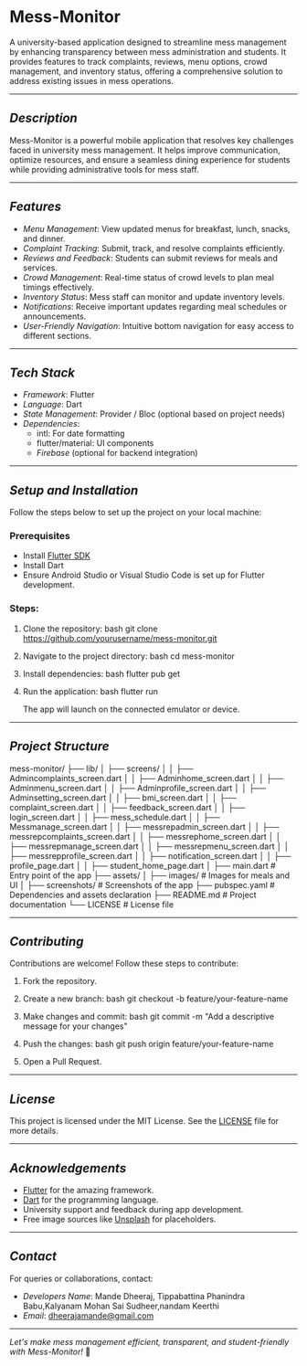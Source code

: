 # Mess-Monitor

A university-based application designed to streamline mess management by enhancing transparency between mess administration and students. It provides features to track complaints, reviews, menu options, crowd management, and inventory status, offering a comprehensive solution to address existing issues in mess operations.

---

## *Description*

Mess-Monitor is a powerful mobile application that resolves key challenges faced in university mess management. It helps improve communication, optimize resources, and ensure a seamless dining experience for students while providing administrative tools for mess staff.

---

## *Features*

- *Menu Management*: View updated menus for breakfast, lunch, snacks, and dinner.
- *Complaint Tracking*: Submit, track, and resolve complaints efficiently.
- *Reviews and Feedback*: Students can submit reviews for meals and services.
- *Crowd Management*: Real-time status of crowd levels to plan meal timings effectively.
- *Inventory Status*: Mess staff can monitor and update inventory levels.
- *Notifications*: Receive important updates regarding meal schedules or announcements.
- *User-Friendly Navigation*: Intuitive bottom navigation for easy access to different sections.

---

## *Tech Stack*

- *Framework*: Flutter
- *Language*: Dart
- *State Management*: Provider / Bloc (optional based on project needs)
- *Dependencies*:
  - intl: For date formatting
  - flutter/material: UI components
  - *Firebase* (optional for backend integration)

---

## *Setup and Installation*

Follow the steps below to set up the project on your local machine:

### Prerequisites

- Install [Flutter SDK](https://flutter.dev/docs/get-started/install)
- Install Dart
- Ensure Android Studio or Visual Studio Code is set up for Flutter development.

### Steps:

1. Clone the repository:
   bash
   git clone https://github.com/yourusername/mess-monitor.git
   
2. Navigate to the project directory:
   bash
   cd mess-monitor
   
3. Install dependencies:
   bash
   flutter pub get
   
4. Run the application:
   bash
   flutter run
   
   The app will launch on the connected emulator or device.

---

## *Project Structure*


mess-monitor/
├── lib/
│   ├── screens/
│   │   ├── Admincomplaints_screen.dart
│   │   ├── Adminhome_screen.dart
│   │   ├── Adminmenu_screen.dart
│   │   ├── Adminprofile_screen.dart
│   │   ├── Adminsetting_screen.dart
│   │   ├── bmi_screen.dart
│   │   ├── complaint_screen.dart
│   │   ├── feedback_screen.dart
│   │   ├── login_screen.dart
│   │   ├── mess_schedule.dart
│   │   ├── Messmanage_screen.dart
│   │   ├── messrepadmin_screen.dart
│   │   ├── messrepcomplaints_screen.dart
│   │   ├── messrephome_screen.dart
│   │   ├── messrepmanage_screen.dart
│   │   ├── messrepmenu_screen.dart
│   │   ├── messrepprofile_screen.dart
│   │   ├── notification_screen.dart
│   │   ├── profile_page.dart
│   │   ├── student_home_page.dart
│   ├── main.dart              # Entry point of the app
├── assets/
│   ├── images/                # Images for meals and UI
│   ├── screenshots/           # Screenshots of the app
├── pubspec.yaml               # Dependencies and assets declaration
├── README.md                  # Project documentation
└── LICENSE                    # License file


---

## *Contributing*

Contributions are welcome! Follow these steps to contribute:

1. Fork the repository.
2. Create a new branch:
   bash
   git checkout -b feature/your-feature-name
   
3. Make changes and commit:
   bash
   git commit -m "Add a descriptive message for your changes"
   
4. Push the changes:
   bash
   git push origin feature/your-feature-name
   
5. Open a Pull Request.

---

## *License*

This project is licensed under the MIT License. See the [LICENSE](LICENSE) file for more details.

---

## *Acknowledgements*

- [Flutter](https://flutter.dev) for the amazing framework.
- [Dart](https://dart.dev) for the programming language.
- University support and feedback during app development.
- Free image sources like [Unsplash](https://unsplash.com) for placeholders.

---

## *Contact*

For queries or collaborations, contact:

- *Developers Name*: Mande Dheeraj, Tippabattina Phanindra Babu,Kalyanam Mohan Sai Sudheer,nandam Keerthi
- *Email*: [dheerajamande@gmail.com](mailto\:dheerajamande@gmail.com)


---

*Let's make mess management efficient, transparent, and student-friendly with Mess-Monitor!* 🚀
